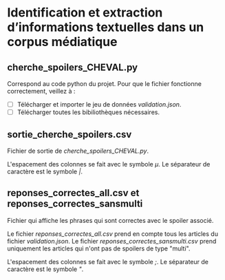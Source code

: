 # Identification et extraction d’informations textuelles dans un corpus médiatique
## cherche_spoilers_CHEVAL.py
Correspond au code python du projet.
Pour que le fichier fonctionne correctement, veillez à :
- [ ] Télécharger et importer le jeu de données *validation.json*.
- [ ] Télécharger toutes les bibiliothèques nécessaires.

## sortie_cherche_spoilers.csv
Fichier de sortie de *cherche_spoilers_CHEVAL.py*.

L'espacement des colonnes se fait avec le symbole *µ*.
Le séparateur de caractère est le symbole *|*.

## reponses_correctes_all.csv et reponses_correctes_sansmulti
Fichier qui affiche les phrases qui sont correctes avec le spoiler associé.

Le fichier *reponses_correctes_all.csv* prend en compte tous les articles du fichier *validation.json*.
Le fichier *reponses_correctes_sansmulti.csv* prend uniquement les articles qui n'ont pas de spoilers de type "multi".

L'espacement des colonnes se fait avec le symbole *;*. 
Le séparateur de caractère est le symbole *"*.
